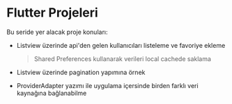 # Flutter Projeleri 

Bu seride yer alacak proje konuları:

- Listview üzerinde api'den gelen kullanıcıları listeleme ve favoriye ekleme
  > Shared Preferences kullanarak verileri local cachede saklama

- Listview üzerinde pagination yapımına örnek
- ProviderAdapter yazımı ile uygulama içersinde birden farklı veri kaynağına bağlanabilme

